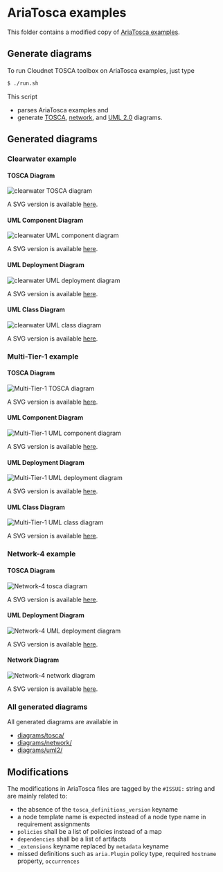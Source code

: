 # AriaTosca examples

This folder contains a modified copy of [AriaTosca examples](https://github.com/apache/incubator-ariatosca/tree/master/examples).

## Generate diagrams

To run Cloudnet TOSCA toolbox on AriaTosca examples, just type
```sh
$ ./run.sh
```

This script
* parses AriaTosca examples and
* generate [TOSCA](diagrams/tosca/), [network](diagrams/network/), and [UML 2.0](diagrams/uml2/) diagrams.

## Generated diagrams

### Clearwater example

#### TOSCA Diagram

![clearwater TOSCA diagram](https://raw.githubusercontent.com/Orange-OpenSource/Cloudnet-TOSCA-toolbox/master/examples/ariatosca/diagrams/tosca/clearwater-single-existing-1.0.png)

A SVG version is available [here](https://raw.githubusercontent.com/Orange-OpenSource/Cloudnet-TOSCA-toolbox/master/examples/ariatosca/diagrams/tosca/clearwater-single-existing-1.0.svg).

#### UML Component Diagram

![clearwater UML component diagram](https://raw.githubusercontent.com/Orange-OpenSource/Cloudnet-TOSCA-toolbox/master/examples/ariatosca/diagrams/uml2/clearwater-single-existing-1.0-uml2-component-diagram1.png)

A SVG version is available [here](https://raw.githubusercontent.com/Orange-OpenSource/Cloudnet-TOSCA-toolbox/master/examples/ariatosca/diagrams/uml2/clearwater-single-existing-1.0-uml2-component-diagram1.svg).

#### UML Deployment Diagram

![clearwater UML deployment diagram](https://raw.githubusercontent.com/Orange-OpenSource/Cloudnet-TOSCA-toolbox/master/examples/ariatosca/diagrams/uml2/clearwater-single-existing-1.0-uml2-deployment-diagram.png)

A SVG version is available [here](https://raw.githubusercontent.com/Orange-OpenSource/Cloudnet-TOSCA-toolbox/master/examples/ariatosca/diagrams/uml2/clearwater-single-existing-1.0-uml2-deployment-diagram.svg).

#### UML Class Diagram

![clearwater UML class diagram](https://raw.githubusercontent.com/Orange-OpenSource/Cloudnet-TOSCA-toolbox/master/examples/ariatosca/diagrams/uml2/clearwater-uml2-class-diagram.png)

A SVG version is available [here](https://raw.githubusercontent.com/Orange-OpenSource/Cloudnet-TOSCA-toolbox/master/examples/ariatosca/diagrams/uml2/clearwater-uml2-class-diagram.svg).

### Multi-Tier-1 example

#### TOSCA Diagram

![Multi-Tier-1 TOSCA diagram](https://raw.githubusercontent.com/Orange-OpenSource/Cloudnet-TOSCA-toolbox/master/examples/ariatosca/diagrams/tosca/multi-tier-1-1.0.png)

A SVG version is available [here](https://raw.githubusercontent.com/Orange-OpenSource/Cloudnet-TOSCA-toolbox/master/examples/ariatosca/diagrams/tosca/multi-tier-1-1.0.svg).

#### UML Component Diagram

![Multi-Tier-1 UML component diagram](https://raw.githubusercontent.com/Orange-OpenSource/Cloudnet-TOSCA-toolbox/master/examples/ariatosca/diagrams/uml2/multi-tier-1-1.0-uml2-component-diagram1.png)

A SVG version is available [here](https://raw.githubusercontent.com/Orange-OpenSource/Cloudnet-TOSCA-toolbox/master/examples/ariatosca/diagrams/uml2/multi-tier-1-1.0-uml2-component-diagram1.svg).

#### UML Deployment Diagram

![Multi-Tier-1 UML deployment diagram](https://raw.githubusercontent.com/Orange-OpenSource/Cloudnet-TOSCA-toolbox/master/examples/ariatosca/diagrams/uml2/multi-tier-1-1.0-uml2-deployment-diagram.png)

A SVG version is available [here](https://raw.githubusercontent.com/Orange-OpenSource/Cloudnet-TOSCA-toolbox/master/examples/ariatosca/diagrams/uml2/multi-tier-1-1.0-uml2-deployment-diagram.svg).

#### UML Class Diagram

![Multi-Tier-1 UML class diagram](https://raw.githubusercontent.com/Orange-OpenSource/Cloudnet-TOSCA-toolbox/master/examples/ariatosca/diagrams/uml2/non-normative-types-uml2-class-diagram.png)

A SVG version is available [here](https://raw.githubusercontent.com/Orange-OpenSource/Cloudnet-TOSCA-toolbox/master/examples/ariatosca/diagrams/uml2/non-normative-types-uml2-class-diagram.svg).

### Network-4 example

#### TOSCA Diagram

![Network-4 tosca diagram](https://raw.githubusercontent.com/Orange-OpenSource/Cloudnet-TOSCA-toolbox/master/examples/ariatosca/diagrams/tosca/network-4-1.0.png)

A SVG version is available [here](https://raw.githubusercontent.com/Orange-OpenSource/Cloudnet-TOSCA-toolbox/master/examples/ariatosca/diagrams/tosca/network-4-1.0.svg).

#### UML Deployment Diagram

![Network-4 UML deployment diagram](https://raw.githubusercontent.com/Orange-OpenSource/Cloudnet-TOSCA-toolbox/master/examples/ariatosca/diagrams/uml2/network-4-1.0-uml2-deployment-diagram.png)

A SVG version is available [here](https://raw.githubusercontent.com/Orange-OpenSource/Cloudnet-TOSCA-toolbox/master/examples/ariatosca/diagrams/uml2/network-4-1.0-uml2-deployment-diagram.svg).

#### Network Diagram

![Network-4 network diagram](https://raw.githubusercontent.com/Orange-OpenSource/Cloudnet-TOSCA-toolbox/master/examples/ariatosca/diagrams/network/network-4-1.0.png)

A SVG version is available [here](https://raw.githubusercontent.com/Orange-OpenSource/Cloudnet-TOSCA-toolbox/master/examples/ariatosca/diagrams/network/network-4-1.0.svg).

### All generated diagrams

All generated diagrams are available in
* [diagrams/tosca/](diagrams/tosca/)
* [diagrams/network/](diagrams/network/)
* [diagrams/uml2/](diagrams/uml2/)

## Modifications

The modifications in AriaTosca files are tagged by the `#ISSUE:` string and are mainly related to:
* the absence of the `tosca_definitions_version` keyname
* a node template name is expected instead of a node type name in requirement assignments
* `policies` shall be a list of policies instead of a map
* `dependencies` shall be a list of artifacts
* `_extensions` keyname replaced by `metadata` keyname
* missed definitions such as `aria.Plugin` policy type, required `hostname` property, `occurrences`
